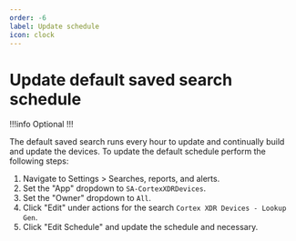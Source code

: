 ```yaml
---
order: -6
label: Update schedule
icon: clock
---
```


# Update default saved search schedule

!!!info Optional
!!!

The default saved search runs every hour to update and continually build and update the devices. To update the default schedule perform the following steps:

1. Navigate to Settings > Searches, reports, and alerts.
2. Set the "App" dropdown to `SA-CortexXDRDevices`.
3. Set the "Owner" dropdown to `All`.
4. Click "Edit" under actions for the search `Cortex XDR Devices - Lookup Gen`.
5. Click "Edit Schedule" and update the schedule and necessary.